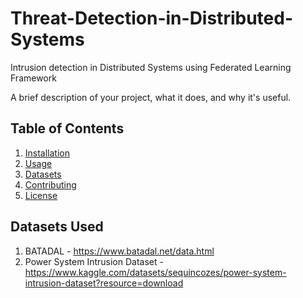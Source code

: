 # Threat-Detection-in-Distributed-Systems
Intrusion detection in Distributed Systems using Federated Learning Framework

A brief description of your project, what it does, and why it's useful.

## Table of Contents
1. [Installation](#installation)
2. [Usage](#usage)
3. [Datasets](#datasets)
4. [Contributing](#contributing)
5. [License]([#license](https://github.com/peenalGupta/Threat-Detection-in-Distributed-Systems/blob/main/LICENSE))

## Datasets Used

1. BATADAL - https://www.batadal.net/data.html
2. Power System Intrusion Dataset - https://www.kaggle.com/datasets/sequincozes/power-system-intrusion-dataset?resource=download


